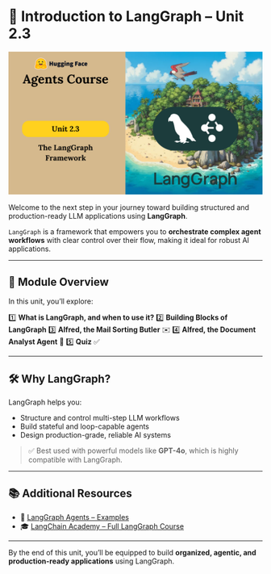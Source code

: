 # 🚀 Introduction to LangGraph – Unit 2.3

![LangGraph](../../assets/LangGraph.png)

Welcome to the next step in your journey toward building structured and production-ready LLM applications using **LangGraph**.

`LangGraph` is a framework that empowers you to **orchestrate complex agent workflows** with clear control over their flow, making it ideal for robust AI applications.


---

## 🧭 Module Overview

In this unit, you’ll explore:

1️⃣ **What is LangGraph, and when to use it?**
2️⃣ **Building Blocks of LangGraph**
3️⃣ **Alfred, the Mail Sorting Butler** ✉️
4️⃣ **Alfred, the Document Analyst Agent** 📄
5️⃣ **Quiz** ✅

---

## 🛠️ Why LangGraph?

LangGraph helps you:

* Structure and control multi-step LLM workflows
* Build stateful and loop-capable agents
* Design production-grade, reliable AI systems

> ✅ Best used with powerful models like **GPT-4o**, which is highly compatible with LangGraph.

---

## 📚 Additional Resources

* 🔗 [LangGraph Agents – Examples](https://langchain-ai.github.io/langgraph/)
* 🎓 [LangChain Academy – Full LangGraph Course](https://academy.langchain.com/courses/intro-to-langgraph)

---

By the end of this unit, you’ll be equipped to build **organized, agentic, and production-ready applications** using LangGraph.

